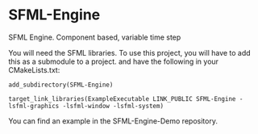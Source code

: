 # SFML-Engine
SFML Engine. Component based, variable time step

You will need the SFML libraries.
To use this project, you will have to add this as a submodule to a project.
and have the following in your CMakeLists.txt:
```
add_subdirectory(SFML-Engine)

target_link_libraries(ExampleExecutable LINK_PUBLIC SFML-Engine -lsfml-graphics -lsfml-window -lsfml-system)
```

You can find an example in the SFML-Engine-Demo repository.
